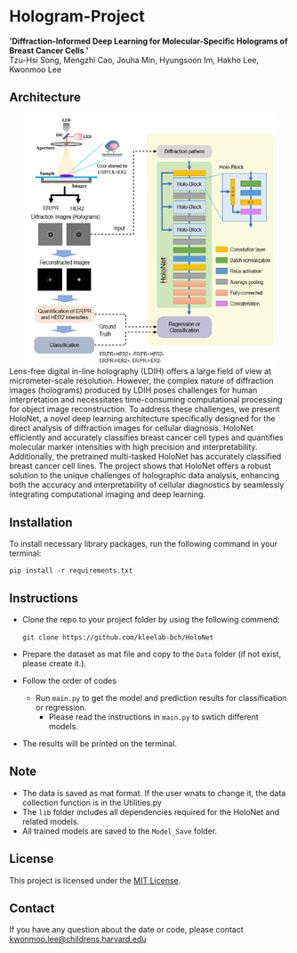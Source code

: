 # Hologram-Project
**'Diffraction-Informed Deep Learning for Molecular-Specific Holograms of Breast Cancer Cells '** \
Tzu-Hsi Song, Mengzhi Cao, Jouha Min, Hyungsoon Im, Hakho Lee, Kwonmoo Lee

## Architecture
<div align="center">
  <img src="/assets/Fig1.png" alt="Model Structure" width="450"/>
</div>
Lens-free digital in-line holography (LDIH) offers a large field of view at micrometer-scale resolution. However, the complex nature of diffraction images (holograms) produced by LDIH poses challenges for human interpretation and necessitates time-consuming computational processing for object image reconstruction. To address these challenges, we present HoloNet, a novel deep learning architecture specifically designed for the direct analysis of diffraction images for cellular diagnosis. HoloNet efficiently and accurately classifies breast cancer cell types and quantifies molecular marker intensities with high precision and interpretability. Additionally, the pretrained multi-tasked HoloNet has accurately classified breast cancer cell lines. The project shows that HoloNet offers a robust solution to the unique challenges of holographic data analysis, enhancing both the accuracy and interpretability of cellular diagnostics by seamlessly integrating computational imaging and deep learning.


## Installation
To install necessary library packages, run the following command in your terminal:
```
pip install -r requirements.txt
```

## Instructions
* Clone the repo to your project folder by using the following commend:

    ``git clone https://github.com/kleelab-bch/HoloNet``

* Prepare the dataset as mat file and copy to the ``Data`` folder (if not exist, please create it.). 
* Follow the order of codes
  * Run ``main.py`` to get the model and prediction results for classification or regression.
    * Please read the instructions in ``main.py`` to swtich different models. 
* The results will be printed on the terminal. 

## Note
- The data is saved as mat format. If the user wnats to change it, the data collection function is in the Utilities.py  
- The ``lib`` folder includes all dependencies required for the HoloNet and related models.
- All trained models are saved to the ``Model_Save`` folder.

## License
This project is licensed under the [MIT License](LICENSE).

## Contact
If you have any question about the date or code, please contact [kwonmoo.lee@childrens.harvard.edu](mailto:Kwonmoo.lee@childrens.harvard.edu)
